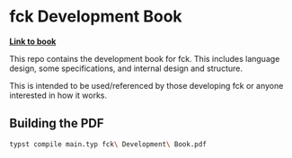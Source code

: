 # fck Development Book

[**Link to book**](https://raw.githubusercontent.com/fck-language/dev-book/master/fck%20Development%20Book.pdf)

This repo contains the development book for fck. This includes language design, some specifications, and internal design and structure.

This is intended to be used/referenced by those developing fck or anyone interested in how it works.

## Building the PDF

```sh
typst compile main.typ fck\ Development\ Book.pdf
```
